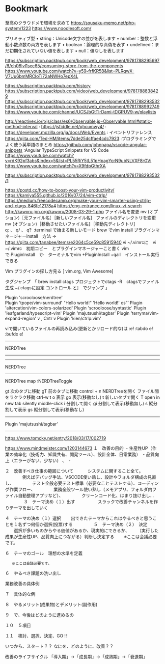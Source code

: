 # Bookmark
至高のクラウドメモ環境を求めて
https://sousaku-memo.net/php-system/1223
https://www.noodlesoft.com/

プリミティブ型
 •	string：Unicode文字の並びを表します
 •	number：整数と浮動小数点数の両方を表します
 •	boolean：論理的な真偽を表す
 •	undefined：まだ初期化されていない値を表します
 •	null：値なしを表します
 
https://subscription.packtpub.com/book/web_development/9781788295697/8/ch08lvl1sec65/consuming-store-from-the-components
https://www.youtube.com/watch?v=y59-frfKR58&list=PLRqwX-V7Uu6bmMRCIoTi72aNWHo7epX4L

https://subscription.packtpub.com/history
https://subscription.packtpub.com/video/web_development/9781788838429
https://subscription.packtpub.com/book/web_development/9781788293532
https://subscription.packtpub.com/book/web_development/9781788992749
https://www.youtube.com/channel/UCSJbGtTlrDami-tDGPUV9-w/playlists

http://reactivex.io/rxjs/class/es6/Observable.js~Observable.html#static-method-interval : 
https://jsfiddle.net/qhcumwy4/ : 
https://developer.mozilla.org/ja/docs/Web/Events : イベントリファレンス
https://qiita.com/Ted-HM/items/7dde25dcffae4cdc7923 :プログラミングでよく使う英単語のまとめ
https://github.com/johnpapa/vscode-angular-snippets :Angular TypeScript Snippets for VS Code
https://www.youtube.com/watch?v=rdK92pf3abs&index=5&list=PL55RiY5tL51pHpagYcrN9ubNLVXF8rGVi
https://www.youtube.com/watch?v=X9fdpGthrXA

https://subscription.packtpub.com/book/web_development/9781788293532/1

https://postd.cc/how-to-boost-your-vim-productivity/
https://kamiya555.github.io/2016/07/24/vim-ctrlp/
https://medium.freecodecamp.org/make-your-vim-smarter-using-ctrlp-and-ctags-846fc12178a4
https://eng-entrance.com/linux-vi-search
http://kaworu.jpn.org/kaworu/2008-03-29-1.php
ファイル名を変更 mv (オプション)［元ファイル名］［新しいファイル名］
ファイルのディレクトリを変更 mv (オプション)［移動させたいファイル名］［移動先ディレクトリ］
q: 、 q/ 、 q? 
:terminal で始まる新しいモード
brew でvim install
プラグインマネージャーinstall　方法 => https://qiita.com/tanabee/items/e2064c5ce59c85915940
vi ~/.vimrcに　vi ~/.vimrc　初期コピー　とプラグインマネージャーこと書く
vim で:PluginInstall　か　ターミナルでvim +PluginInstall +qall　インストール実行できる

Vim プラグインの探し方見る
[ vim.org, Vim Awesome]

タグジャンプ　「
brew install ctags
プロジェクトでctags -R　ctagsでファイル生成
~/.ctagsに設定
コントロール と]　でジャンプ
」

Plugin 'scrooloose/nerdtree'  
Plugin 'tpope/vim-surround'   "Hello world!"  'Hello world!'  cs”’
Plugin 'altercation/vim-colors-solarized'
Plugin 'scrooloose/syntastic'
Plugin 'leafgarland/typescript-vim'
Plugin 'majutsushi/tagbar'
Plugin 'terryma/vim-expand-region'    v   ,  Cntr v
Plugin 'kien/ctrlp.vim'

viで開いているファイルの再読み込み(更新とかリロード的な)は
:e!
:tabdo e!
:bufdo e!
*****************************************
  NERDTree
*****************************************



*****************************************
  NERDTree
*****************************************

NERDTree
map <C-n> :NERDTreeToggle<CR>

gt
次のタブに移動
gT
前のタブに移動
control + n
NERDTreeを開く
ファイル間をラクラク移動
ctrl-w t
o
表示
go
表示(移動なし)
t
新しいタブで開く
T
open in new tab silently middle-click
i
分割して開く
gi
分割して表示(移動無し)
s
縦分割して表示
gs
縦分割して表示(移動なし)

*****************************************
  Plugin 'majutsushi/tagbar'
*****************************************
https://www.tomcky.net/entry/2018/03/17/002719

https://www.mindmeister.com/1203144673
１　改善の目的
       ・生産性UP（作業の効率化（技術力、知識共有、開発ツール）、設計全体、日常業務）
       ・品質向上（エラーがない、少ない） 、
       ・

２　改善すべき仕事の範囲について
 　　　システムに関すること全て。
 　　　　例えばデバッグ手法、VSCODE使い熟し、設計やフォルダ構成の見直し、
 　　　　テスト全般必要テスト標準（必要なことテストする）、コーディング作業フロー、
 　　　　業務全般ツール使い熟し（メモアプリ、フォルダ内ファイル自動整理アプリなど）、
 　　　　クリーンコード化、はまり抜け出し…
 　　　　
３　テーマ決め（１）出す　　
　　　スラックで改善チャンネルを作りテーマを出していく

４　テーマの決め（１）選択
　　出できたテーマからこれはやるべきと思うことを１名ずつ何個か選択(投票)する
　　
　　
５　テーマ決め（２）　決定
　　選択が多いものからやる価値があるか、現実的にできるか、
　　（実行した成果が生産性UP、品質向上につながる）判断し決定する
　　※ここは会議必要です。

６　テーマのゴール　理想の水準を定義

       ※ここは会議必要です。

６　やるべき課題の洗い出し
　　　
 

業務改善の具体例

７　具体的な例


８　やるメリット(成果物)とデメリット(副作用)
　　

９　で、今後はどのように進めるの


１０　５項目


１１　検討、選択、決定、GO !! 


いつから、スタート？？
なにを、どのように、改善？？


改善のライフサイクル
「導入期」→「成長期」→「成熟期」→「衰退期」
